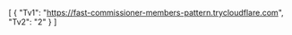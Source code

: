 [
  {
    "Tv1": "https://fast-commissioner-members-pattern.trycloudflare.com",
    "Tv2": "2"
  }
]
